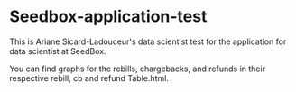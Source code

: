 # Seedbox-application-test
This is Ariane Sicard-Ladouceur's data scientist test for the application for data scientist at SeedBox.


You can find graphs for the rebills, chargebacks, and refunds in their respective rebill, cb and refund Table.html.
